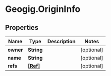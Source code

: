 # Geogig.OriginInfo

## Properties
Name | Type | Description | Notes
------------ | ------------- | ------------- | -------------
**owner** | **String** |  | [optional] 
**name** | **String** |  | [optional] 
**refs** | [**[Ref]**](Ref.md) |  | [optional] 


